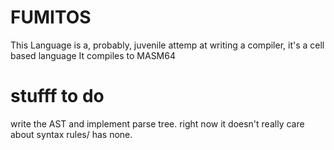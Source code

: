 # FUMITOS
This Language is a, probably, juvenile attemp at writing a compiler, it's a cell based language 
It compiles to MASM64
# stufff to do 
write the AST and implement parse tree. right now it doesn't really care about syntax rules/ has none. 
